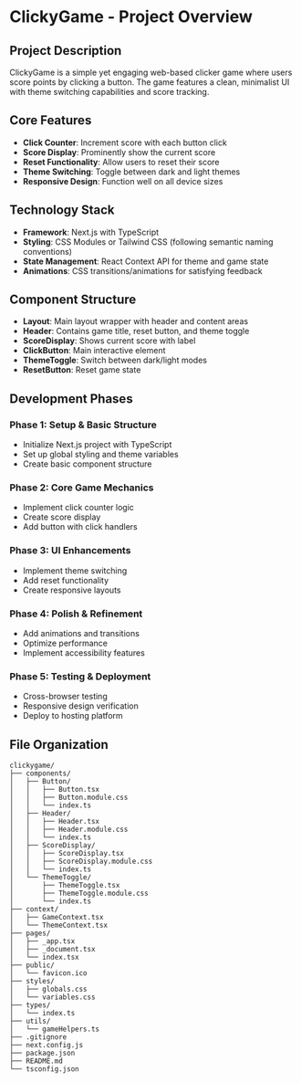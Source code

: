 # ClickyGame - Project Overview

## Project Description
ClickyGame is a simple yet engaging web-based clicker game where users score points by clicking a button. The game features a clean, minimalist UI with theme switching capabilities and score tracking.

## Core Features
- **Click Counter**: Increment score with each button click
- **Score Display**: Prominently show the current score
- **Reset Functionality**: Allow users to reset their score
- **Theme Switching**: Toggle between dark and light themes
- **Responsive Design**: Function well on all device sizes

## Technology Stack
- **Framework**: Next.js with TypeScript
- **Styling**: CSS Modules or Tailwind CSS (following semantic naming conventions)
- **State Management**: React Context API for theme and game state
- **Animations**: CSS transitions/animations for satisfying feedback

## Component Structure
- **Layout**: Main layout wrapper with header and content areas
- **Header**: Contains game title, reset button, and theme toggle
- **ScoreDisplay**: Shows current score with label
- **ClickButton**: Main interactive element
- **ThemeToggle**: Switch between dark/light modes
- **ResetButton**: Reset game state

## Development Phases

### Phase 1: Setup & Basic Structure
- Initialize Next.js project with TypeScript
- Set up global styling and theme variables
- Create basic component structure

### Phase 2: Core Game Mechanics
- Implement click counter logic
- Create score display
- Add button with click handlers

### Phase 3: UI Enhancements
- Implement theme switching
- Add reset functionality
- Create responsive layouts

### Phase 4: Polish & Refinement
- Add animations and transitions
- Optimize performance
- Implement accessibility features

### Phase 5: Testing & Deployment
- Cross-browser testing
- Responsive design verification
- Deploy to hosting platform

## File Organization
```
clickygame/
├── components/
│   ├── Button/
│   │   ├── Button.tsx
│   │   ├── Button.module.css
│   │   └── index.ts
│   ├── Header/
│   │   ├── Header.tsx
│   │   ├── Header.module.css
│   │   └── index.ts
│   ├── ScoreDisplay/
│   │   ├── ScoreDisplay.tsx
│   │   ├── ScoreDisplay.module.css
│   │   └── index.ts
│   └── ThemeToggle/
│       ├── ThemeToggle.tsx
│       ├── ThemeToggle.module.css
│       └── index.ts
├── context/
│   ├── GameContext.tsx
│   └── ThemeContext.tsx
├── pages/
│   ├── _app.tsx
│   ├── _document.tsx
│   └── index.tsx
├── public/
│   └── favicon.ico
├── styles/
│   ├── globals.css
│   └── variables.css
├── types/
│   └── index.ts
├── utils/
│   └── gameHelpers.ts
├── .gitignore
├── next.config.js
├── package.json
├── README.md
└── tsconfig.json
```
